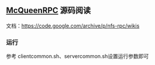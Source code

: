 ## [McQueenRPC](<http://bluedavy.me/?p=384>) 源码阅读

文档：https://code.google.com/archive/p/nfs-rpc/wikis


### 运行

参考 clientcommon.sh、servercommon.sh设置运行参数即可
